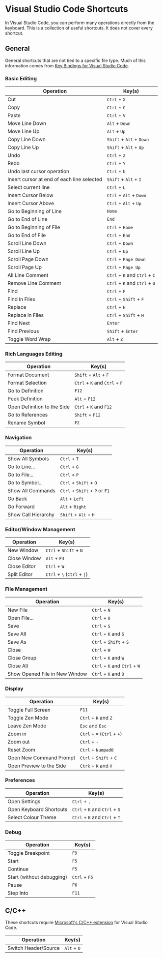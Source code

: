 # Visual Studio Code Shortcuts

In Visual Studio Code, you can perform many operations directly from the keyboard. This is a collection of useful shortcuts. It does not cover every shortcut.

## General

General shortcuts that are not tied to a specific file type. Much of this information comes from [Key Bindings for Visual Studio Code](https://code.visualstudio.com/docs/getstarted/keybindings).

### Basic Editing

| Operation                                  | Key(s)                        |
| ------------------------------------------ | ----------------------------- |
| Cut                                        | `Ctrl` + `X`                  |
| Copy                                       | `Ctrl` + `C`                  |
| Paste                                      | `Ctrl` + `V`                  |
| Move Line Down                             | `Alt` + `Down`                |
| Move Line Up                               | `Alt` + `Up`                  |
| Copy Line Down                             | `Shift` + `Alt` + `Down`      |
| Copy Line Up                               | `Shift` + `Alt` + `Up`        |
| Undo                                       | `Ctrl` + `Z`                  |
| Redo                                       | `Ctrl` + `Y`                  |
| Undo last cursor operation                 | `Ctrl` + `U`                  |
| Insert cursor at end of each line selected | `Shift` + `Alt` + `I`         |
| Select current line                        | `Ctrl` + `L`                  |
| Insert Cursor Below                        | `Ctrl` + `Alt` + `Down`       |
| Insert Cursor Above                        | `Ctrl` + `Alt` + `Up`         |
| Go to Beginning of Line                    | `Home`                        |
| Go to End of Line                          | `End`                         |
| Go to Beginning of File                    | `Ctrl` + `Home`               |
| Go to End of File                          | `Ctrl` + `End`                |
| Scroll Line Down                           | `Ctrl` + `Down`               |
| Scroll Line Up                             | `Ctrl` + `Up`                 |
| Scroll Page Down                           | `Ctrl` + `Page Down`          |
| Scroll Page Up                             | `Ctrl` + `Page Up`            |
| All Line Comment                           | `Ctrl` + `K` and `Ctrl` + `C` |
| Remove Line Comment                        | `Ctrl` + `K` and `Ctrl` + `U` |
| Find                                       | `Ctrl` + `F`                  |
| Find in Files                              | `Ctrl` + `Shift` + `F`        |
| Replace                                    | `Ctrl` + `H`                  |
| Replace in Files                           | `Ctrl` + `Shift` + `H`        |
| Find Next                                  | `Enter`                       |
| Find Previous                              | `Shift` + `Enter`             |
| Toggle Word Wrap                           | `Alt` + `Z`                   |

### Rich Languages Editing

| Operation                   | Key(s)                        |
| --------------------------- | ----------------------------- |
| Format Document             | `Shift` + `Alt` + `F`         |
| Format Selection            | `Ctrl` + `K` and `Ctrl` + `F` |
| Go to Definition            | `F12`                         |
| Peek Definition             | `Alt` + `F12`                 |
| Open Definition to the Side | `Ctrl` + `K` and `F12`        |
| Go to References            | `Shift` + `F12`               |
| Rename Symbol               | `F2`                          |

### Navigation

| Operation           | Key(s)                         |
| ------------------- | ------------------------------ |
| Show All Symbols    | `Ctrl` + `T`                   |
| Go to Line...       | `Ctrl` + `G`                   |
| Go to File...       | `Ctrl` + `P`                   |
| Go to Symbol...     | `Ctrl` + `Shift` + `O`         |
| Show All Commands   | `Ctrl` + `Shift` + `P` or `F1` |
| Go Back             | `Alt` + `Left`                 |
| Go Forward          | `Alt` + `Right`                |
| Show Call Hierarchy | `Shift` + `Alt` + `H`          |

### Editor/Window Management

| Operation    | Key(s)                       |
| ------------ | ---------------------------- |
| New Window   | `Ctrl` + `Shift` + `N`       |
| Close Window | `Alt` + `F4`                 |
| Close Editor | `Ctrl` + `W`                 |
| Split Editor | `Ctrl` + `\` (`Ctrl` + `\|`) |

### File Management

| Operation                      | Key(s)                        |
| ------------------------------ | ----------------------------- |
| New File                       | `Ctrl` + `N`                  |
| Open File...                   | `Ctrl` + `O`                  |
| Save                           | `Ctrl` + `S`                  |
| Save All                       | `Ctrl` + `K` and `S`          |
| Save As                        | `Ctrl` + `Shift` + `S`        |
| Close                          | `Ctrl` + `W`                  |
| Close Group                    | `Ctrl` + `K` and `W`          |
| Close All                      | `Ctrl` + `K` and `Ctrl` + `W` |
| Show Opened File in New Window | `Ctrl` + `K` and `O`          |

### Display

| Operation                | Key(s)                      |
| ------------------------ | --------------------------- |
| Toggle Full Screen       | `F11`                       |
| Toggle Zen Mode          | `Ctrl` + `K` and `Z`        |
| Leave Zen Mode           | `Esc` and `Esc`             |
| Zoom in                  | `Ctrl` + `=` (`Ctrl` + `+`) |
| Zoom out                 | `Ctrl` + `-`                |
| Reset Zoom               | `Ctrl` + `Numpad0`          |
| Open New Command Prompt  | `Ctrl` + `Shift` + `C`      |
| Open Preview to the Side | `Ctrk` + `K` and `V`        |

### Preferences

| Operation               | Key(s)                        |
| ----------------------- | ----------------------------- |
| Open Settings           | `Ctrl` + `,`                  |
| Open Keyboard Shortcuts | `Ctrl` + `K` and `Ctrl` + `S` |
| Select Colour Theme     | `Ctrl` + `K` and `Ctrl` + `T` |

### Debug

| Operation                 | Key(s)        |
| ------------------------- | ------------- |
| Toggle Breakpoint         | `F9`          |
| Start                     | `F5`          |
| Continue                  | `F5`          |
| Start (without debugging) | `Ctrl` + `F5` |
| Pause                     | `F6`          |
| Step Into                 | `F11`         |

## C/C++

These shortcuts require [Microsoft's C/C++ extension](https://github.com/Microsoft/vscode-cpptools) for Visual Studio Code.

| Operation            | Key(s)      |
| -------------------- | ----------- |
| Switch Header/Source | `Alt` + `O` |
